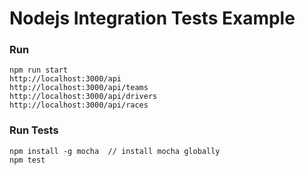 # Nodejs Integration Tests Example

### Run

```
npm run start
http://localhost:3000/api
http://localhost:3000/api/teams
http://localhost:3000/api/drivers
http://localhost:3000/api/races
```

### Run Tests

```
npm install -g mocha  // install mocha globally
npm test
```